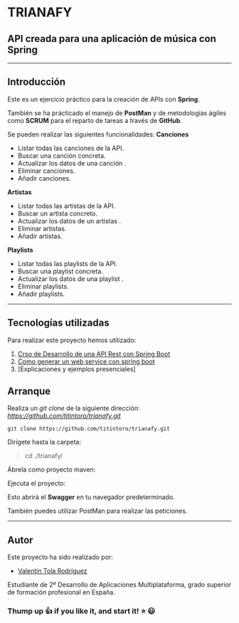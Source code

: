 # TRIANAFY
## API creada para una aplicación de música con Spring 

___
## **Introducción**

Este es un ejercicio práctico para la creación de APIs con **Spring**.



También se ha prácticado el manejo de **PostMan** y de metodologías ágiles como **SCRUM** para el reparto de tareas a través de **GitHub**.

Se pueden realizar las siguientes funcionalidades: 
**Canciones**
* Listar todas las canciones de la API.
* Buscar una canción concreta.
* Actualizar los datos de una canción .
* Eliminar canciones.
* Añadir canciones.

**Artistas**
* Listar todas las artistas de la API.
* Buscar un artista concreto.
* Actualizar los datos de un artistas .
* Eliminar artistas.
* Añadir artistas.

**Playlists**
* Listar todas las playlists de la API.
* Buscar una playlist concreta.
* Actualizar los datos de una playlist .
* Eliminar playlists.
* Añadir playlists.
---

## **Tecnologías utilizadas** 

Para realizar este proyecto hemos utilizado:

1. [Crso de Desarrollo de una API Rest con Spring Boot](https://openwebinars.net/academia/aprende/api-rest-spring-boot/)
2. [Como generar un web service con spring boot](https://openwebinars.net/academia/aprende/generar-web-service-spring-boot-2020/)
4. [Explicaciones y ejemplos presenciales]


## **Arranque**

Realiza un *git clone* de la siguiente dirección: 
*https://github.com/titintoro/trianafy.git*

```console
git clone https://github.com/titintoro/trianafy.git
```

Dirígete hasta la carpeta:

> cd ./trianafy/

Ábrela como proyecto maven:  


Ejecuta el proyecto:


Esto abrirá el **Swagger** en tu navegador predeterminado.

También puedes utilizar PostMan para realizar las peticiones.
___
## **Autor**

Este proyecto ha sido realizado por: 

* [Valentín Tola Rodríguez](https://github.com/titintoro)


Estudiante de 2º Desarrollo de Aplicaciones Multiplataforma, grado 
superior de formación profesional en España.

### **Thump up :+1: if you like it, and start it! :star: :smiley:**

